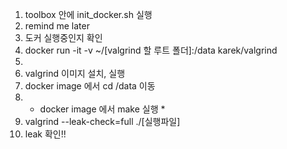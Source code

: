 
1. toolbox 안에 init_docker.sh 실행
2. remind me later
3. 도커 실행중인지 확인
4. docker run -it -v ~/[valgrind 할 루트 폴더]:/data karek/valgrind
5.
6. valgrind 이미지 설치, 실행
7. docker image 에서  cd /data 이동
8. * docker image 에서 make 실행 * 
9. valgrind --leak-check=full ./[실행파일]
10. leak 확인!!
